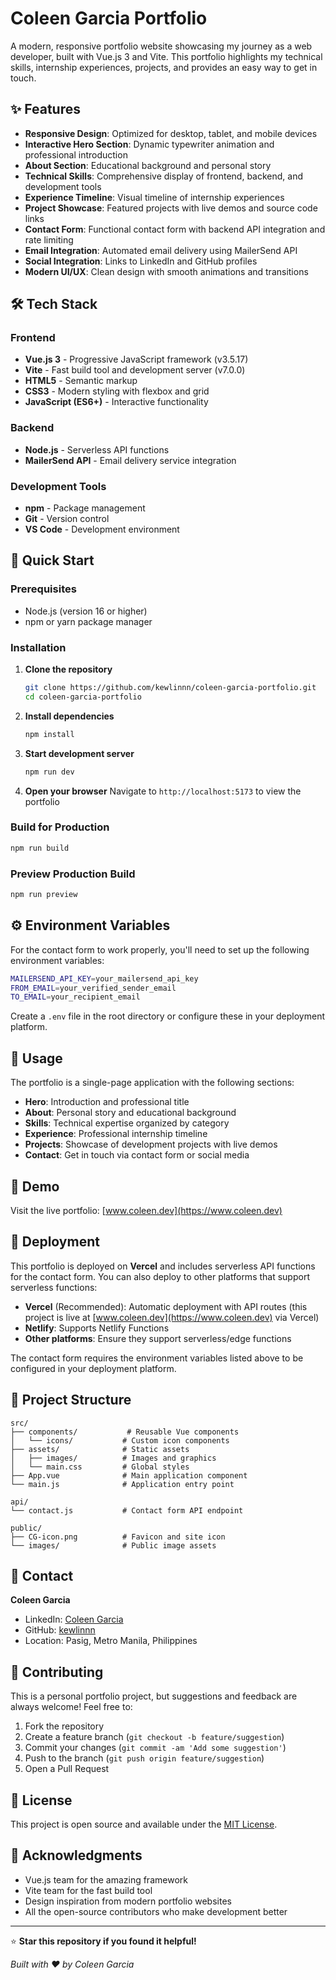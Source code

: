 # Coleen Garcia Portfolio

A modern, responsive portfolio website showcasing my journey as a web developer, built with Vue.js 3 and Vite. This portfolio highlights my technical skills, internship experiences, projects, and provides an easy way to get in touch.

## ✨ Features

- **Responsive Design**: Optimized for desktop, tablet, and mobile devices
- **Interactive Hero Section**: Dynamic typewriter animation and professional introduction
- **About Section**: Educational background and personal story
- **Technical Skills**: Comprehensive display of frontend, backend, and development tools
- **Experience Timeline**: Visual timeline of internship experiences
- **Project Showcase**: Featured projects with live demos and source code links
- **Contact Form**: Functional contact form with backend API integration and rate limiting
- **Email Integration**: Automated email delivery using MailerSend API
- **Social Integration**: Links to LinkedIn and GitHub profiles
- **Modern UI/UX**: Clean design with smooth animations and transitions

## 🛠️ Tech Stack

### Frontend
- **Vue.js 3** - Progressive JavaScript framework (v3.5.17)
- **Vite** - Fast build tool and development server (v7.0.0)
- **HTML5** - Semantic markup
- **CSS3** - Modern styling with flexbox and grid
- **JavaScript (ES6+)** - Interactive functionality

### Backend
- **Node.js** - Serverless API functions
- **MailerSend API** - Email delivery service integration

### Development Tools
- **npm** - Package management
- **Git** - Version control
- **VS Code** - Development environment

## 🚀 Quick Start

### Prerequisites

- Node.js (version 16 or higher)
- npm or yarn package manager

### Installation

1. **Clone the repository**
   ```bash
   git clone https://github.com/kewlinnn/coleen-garcia-portfolio.git
   cd coleen-garcia-portfolio
   ```

2. **Install dependencies**
   ```bash
   npm install
   ```

3. **Start development server**
   ```bash
   npm run dev
   ```

4. **Open your browser**
   Navigate to `http://localhost:5173` to view the portfolio

### Build for Production

```bash
npm run build
```

### Preview Production Build

```bash
npm run preview
```

## ⚙️ Environment Variables

For the contact form to work properly, you'll need to set up the following environment variables:

```bash
MAILERSEND_API_KEY=your_mailersend_api_key
FROM_EMAIL=your_verified_sender_email
TO_EMAIL=your_recipient_email
```

Create a `.env` file in the root directory or configure these in your deployment platform.

## 🎯 Usage

The portfolio is a single-page application with the following sections:

- **Hero**: Introduction and professional title
- **About**: Personal story and educational background
- **Skills**: Technical expertise organized by category
- **Experience**: Professional internship timeline
- **Projects**: Showcase of development projects with live demos
- **Contact**: Get in touch via contact form or social media

## 📱 Demo

Visit the live portfolio: [www.coleen.dev](https://www.coleen.dev)


## 🚀 Deployment

This portfolio is deployed on **Vercel** and includes serverless API functions for the contact form. You can also deploy to other platforms that support serverless functions:

- **Vercel** (Recommended): Automatic deployment with API routes (this project is live at [www.coleen.dev](https://www.coleen.dev) via Vercel)
- **Netlify**: Supports Netlify Functions
- **Other platforms**: Ensure they support serverless/edge functions

The contact form requires the environment variables listed above to be configured in your deployment platform.

## 🎨 Project Structure

```
src/
├── components/           # Reusable Vue components
│   └── icons/           # Custom icon components
├── assets/              # Static assets
│   ├── images/          # Images and graphics
│   └── main.css         # Global styles
├── App.vue              # Main application component
└── main.js              # Application entry point

api/
└── contact.js           # Contact form API endpoint

public/
├── CG-icon.png          # Favicon and site icon
└── images/              # Public image assets
```

## 📧 Contact

**Coleen Garcia**
- LinkedIn: [Coleen Garcia](https://www.linkedin.com/in/coleenagarcia)
- GitHub: [kewlinnn](https://github.com/kewlinnn)
- Location: Pasig, Metro Manila, Philippines

## 🤝 Contributing

This is a personal portfolio project, but suggestions and feedback are always welcome! Feel free to:

1. Fork the repository
2. Create a feature branch (`git checkout -b feature/suggestion`)
3. Commit your changes (`git commit -am 'Add some suggestion'`)
4. Push to the branch (`git push origin feature/suggestion`)
5. Open a Pull Request

## 📄 License

This project is open source and available under the [MIT License](LICENSE).

## 🙏 Acknowledgments

- Vue.js team for the amazing framework
- Vite team for the fast build tool
- Design inspiration from modern portfolio websites
- All the open-source contributors who make development better

---

⭐ **Star this repository if you found it helpful!**

*Built with ❤️ by Coleen Garcia*
